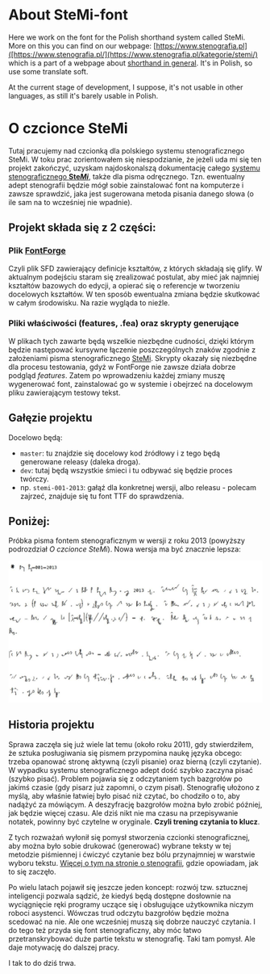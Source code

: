 # About SteMi-font

Here we work on the font for the Polish shorthand system called SteMi. More on this you can find on  our webpage: [https://www.stenografia.pl]([https://www.stenografia.pl/](https://www.stenografia.pl/kategorie/stemi/) which is a part of a webpage about [shorthand in general](https://www.stenografia.pl). It's in Polish, so use some translate soft. 

At the current stage of development, I suppose, it's not usable in other languages, as still it's barely usable in Polish.

# O czcionce SteMi

Tutaj pracujemy nad czcionką dla polskiego systemu stenograficznego SteMi. W toku prac zorientowałem się niespodzianie, że jeżeli uda mi się ten projekt zakończyć, uzyskam najdoskonalszą dokumentację całego [systemu stenograficznego **Ste*Mi***](https://www.stenografia.pl/kategorie/stemi/), także dla pisma odręcznego. Tzn. ewentualny adept stenografii będzie mógł sobie zainstalować font na komputerze i zawsze sprawdzić, jaka jest sugerowana metoda pisania danego słowa (o ile sam na to wcześniej nie wpadnie).

## Projekt składa się z 2 części:

### Plik [FontForge](https://fontforge.org/en-US/)

Czyli plik SFD zawierający definicje kształtów, z których składają się glify. W aktualnym podejściu staram się zrealizować postulat, aby mieć jak najmniej kształtów bazowych do edycji, a opierać się o referencje w tworzeniu docelowych kształtów. W ten sposób ewentualna zmiana będzie skutkować w całym środowisku. Na razie wygląda to nieźle.

### Pliki właściwości (features, .fea) oraz skrypty generujące

W plikach tych zawarte będą wszelkie niezbędne cudności, dzięki którym będzie następować kursywne łączenie poszczególnych znaków zgodnie z założeniami pisma stenograficznego [SteMi](https://www.stenografia.pl/kategorie/stemi/). Skrypty okazały się niezbędne dla procesu testowania, gdyż w FontForge nie zawsze działa dobrze podgląd *features*. Zatem po wprowadzeniu każdej zmiany muszę wygenerować font, zainstalować go w systemie i obejrzeć na docelowym pliku zawierającym testowy tekst.

## Gałęzie projektu

Docelowo będą:

- `master`: tu znajdzie się docelowy kod źródłowy i z tego będą generowane releasy (daleka droga).
- `dev`: tutaj będą wszystkie śmieci i tu odbywać się będzie proces twórczy.
- np. `stemi-001-2013`: gałąź dla konkretnej wersji, albo releasu - polecam zajrzeć, znajduje się tu font TTF do sprawdzenia.

## Poniżej:

Próbka pisma fontem stenograficznym w wersji z roku 2013 (powyższy podrozdział *O czcionce SteMi*). Nowa wersja ma być znacznie lepsza:

![O czcionce SteMi](readme.jpg)

## Historia projektu

Sprawa zaczęła się już wiele lat temu (około roku 2011), gdy stwierdziłem, że sztuka posługiwania się pismem przypomina naukę języka obcego: trzeba opanować stronę aktywną (czyli pisanie) oraz bierną (czyli czytanie). W wypadku systemu stenograficznego adept dość szybko zaczyna pisać (szybko pisać). Problem pojawia się z odczytaniem tych bazgrołów po jakimś czasie (gdy pisarz już zapomni, o czym pisał). Stenografię ułożono z myślą, aby właśnie łatwiej było pisać niż czytać, bo chodziło o to, aby nadążyć za mówiącym. A deszyfrację bazgrołów można było zrobić później, jak będzie więcej czasu. Ale dziś nikt nie ma czasu na przepisywanie notatek, powinny być czytelne w oryginale. **Czyli trening czytania to klucz**.

Z tych rozważań wyłonił się pomysł stworzenia czcionki stenograficznej, aby można było sobie drukować (generować) wybrane teksty w tej metodzie piśmiennej i ćwiczyć czytanie bez bólu przynajmniej w warstwie wyboru tekstu. [Więcej o tym na stronie o stenografii](https://www.stenografia.pl/blog/2013-10-03_co-mnie-ostatnio-odwleka-od-pisania-lekcji-stenografii/), gdzie opowiadam, jak to się zaczęło.

Po wielu latach pojawił się jeszcze jeden koncept: rozwój tzw. sztucznej inteligencji pozwala sądzić, że kiedyś będą dostępne dosłownie na wyciągnięcie ręki programy uczące się i obsługujące użytkownika niczym roboci asystenci. Wówczas trud odczytu bazgrołów będzie można scedować na nie. Ale one wcześniej muszą się dobrze nauczyć czytania. I do tego też przyda się font stenograficzny, aby móc łatwo przetranskrybować duże partie tekstu w stenografię. Taki tam pomysł. Ale daje motywację do dalszej pracy.

I tak to do dziś trwa.
